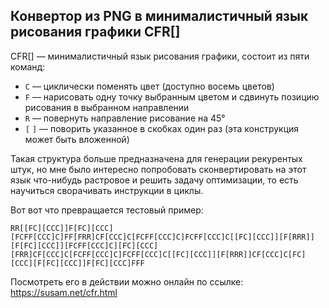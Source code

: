 ## Конвертор из PNG в минималистичный язык рисования графики CFR[]

CFR[] — минималистичный язык рисования графики, состоит из пяти команд:
- `C` — циклически поменять цвет (доступно восемь цветов)
- `F` — нарисовать одну точку выбранным цветом и сдвинуть позицию рисования в выбранном направлении
- `R` — повернуть направление рисование на 45°
- `[` `]` — поворить указанное в скобках один раз (эта конструкция может быть вложенной)

Такая структура больше предназначена для генерации рекурентых штук, но мне было интересно попробовать сконвертировать на
этот язык что-нибудь растровое и решить задачу оптимизации, то есть научиться сворачивать инструкции в циклы.

Вот вот что превращается тестовый пример:

`RR[[FC][CCC]]F[FC][CCC][FCFF[CCC]C]FF[FRR]CF[CCC]C[FCFF[CCC]C]FCFF[CCC]C[[FC][CCC]][F[RRR]][F[FC][CCC]][FCFF[CCC]C][FC][CCC][FRR]CF[CCC]C[FCFF[CCC]C]FCFF[CCC]C[[FC][CCC]][F[RRR]]CF[CCC]C[FC][CCC][F[FC][CCC]]F[FC][CCC]FFF`

Посмотреть его в действии можно онлайн по ссылке: https://susam.net/cfr.html
